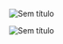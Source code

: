 ![Sem título](https://user-images.githubusercontent.com/56014478/199864064-980ded44-cdc0-4e8d-9e57-aa4e58c70846.png)

![Sem título](https://user-images.githubusercontent.com/56014478/199863970-8cb2d79f-933a-4f8a-bfca-fd6afe0d3c2d.png)

